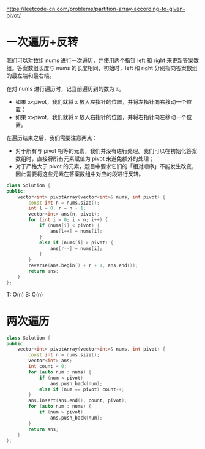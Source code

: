 https://leetcode-cn.com/problems/partition-array-according-to-given-pivot/

# 一次遍历+反转
我们可以对数组 nums 进行一次遍历，并使用两个指针 left 和 right 来更新答案数组。答案数组长度与 nums 的长度相同，初始时，left 和 right 分别指向答案数组的最左端和最右端。

在对 nums 进行遍历时，记当前遍历到的数为 x。
- 如果 x<pivot，我们就将 x 放入左指针的位置，并将左指针向右移动一个位置；
- 如果 x>pivot，我们就将 x 放入右指针的位置，并将右指针向左移动一个位置。

在遍历结束之后，我们需要注意两点：
- 对于所有与 pivot 相等的元素，我们并没有进行处理。我们可以在初始化答案数组时，直接将所有元素赋值为 pivot 来避免额外的处理；
- 对于严格大于 pivot 的元素，题目中要求它们的「相对顺序」不能发生改变，因此需要将这些元素在答案数组中对应的段进行反转。

```cpp
class Solution {
public:
    vector<int> pivotArray(vector<int>& nums, int pivot) {
        const int n = nums.size();
        int l = 0, r = n - 1;
        vector<int> ans(n, pivot);
        for (int i = 0; i < n; i++) {
            if (nums[i] < pivot) {
                ans[l++] = nums[i];
            }
            else if (nums[i] > pivot) {
                ans[r--] = nums[i];
            }
        }
        reverse(ans.begin() + r + 1, ans.end());
        return ans;
    }
};
```

T: O(n)
S: O(n)

# 两次遍历
```cpp
class Solution {
public:
    vector<int> pivotArray(vector<int>& nums, int pivot) {
        const int n = nums.size();
        vector<int> ans;
        int count = 0;
        for (auto num : nums) {
            if (num < pivot)
                ans.push_back(num);
            else if (num == pivot) count++;
        }
        ans.insert(ans.end(), count, pivot);
        for (auto num : nums) {
            if (num > pivot)
                ans.push_back(num);
        }
        return ans;
	}
};
```